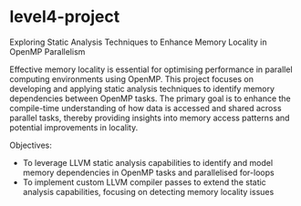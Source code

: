 # level4-project

Exploring Static Analysis Techniques to Enhance Memory Locality in OpenMP Parallelism

Effective memory locality is essential for optimising performance in parallel computing environments using OpenMP. This project focuses on developing and applying static analysis techniques to identify memory dependencies between OpenMP tasks. The primary goal is to enhance the compile-time understanding of how data is accessed and shared across parallel tasks, thereby providing insights into memory access patterns and potential improvements in locality.

Objectives:
- To leverage LLVM static analysis capabilities to identify and model memory dependencies in OpenMP tasks and parallelised for-loops
- To implement custom LLVM compiler passes to extend the static analysis capabilities, focusing on detecting memory locality issues
